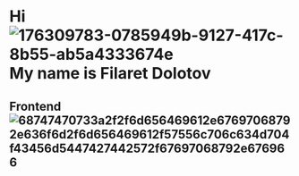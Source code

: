 # Hi   ![176309783-0785949b-9127-417c-8b55-ab5a4333674e](https://user-images.githubusercontent.com/97385029/236337276-219b9071-0e86-4554-b623-58ddef8a7494.gif) My name is Filaret Dolotov
 
## Frontend![68747470733a2f2f6d656469612e67697068792e636f6d2f6d656469612f57556c706c634d704f43456d5447427442572f67697068792e676966](https://user-images.githubusercontent.com/97385029/236343243-4a716501-2630-4c91-8e47-a49809df8556.gif)



<!--
**dolotov-fil/dolotov-fil** is a ✨ _special_ ✨ repository because its `README.md` (this file) appears on your GitHub profile.

Here are some ideas to get you started:

- 🔭 I’m currently working on ...
- 🌱 I’m currently learning ...
- 👯 I’m looking to collaborate on ...
- 🤔 I’m looking for help with ...
- 💬 Ask me about ...
- 📫 How to reach me: ...
- 😄 Pronouns: ...
- ⚡ Fun fact: ...
-->
